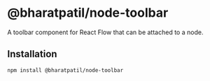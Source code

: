 # @bharatpatil/node-toolbar

A toolbar component for React Flow that can be attached to a node.

## Installation 

```sh 
npm install @bharatpatil/node-toolbar
```

